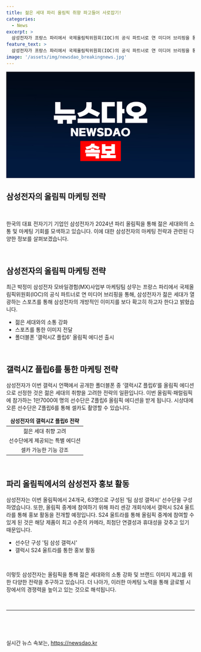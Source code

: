 ```yaml
---
title: 젊은 세대 파리 올림픽 취향 파고들어 사로잡기!
categories:
  - News
excerpt: >
  삼성전자가 프랑스 파리에서 국제올림픽위원회(IOC)의 공식 파트너로 연 미디어 브리핑을 통해 팀 삼성 갤럭시를 꾸린 것을 발표했다. 박정미 삼성전자 모바일경험(MX)사업부 마케팅팀 상무는 젊은 세대가 열광하는 스포츠를 통해 삼성전자의 개방적인 이미지를 전달하고자 합니다라고 말했다. 이에 따라 삼성전자는 올림픽에 참가하는 선수단들에게 갤럭시 폴더블폰과 갤럭시 S24 울트라를 제공하여 소통 및 지원할 계획이며, 이는 젊은 세대의 취향을 고려한 전략의 일환이라고 한다.
feature_text: >
  삼성전자가 프랑스 파리에서 국제올림픽위원회(IOC)의 공식 파트너로 연 미디어 브리핑을 통해 팀 삼성 갤럭시를 꾸린 것을 발표했다. 박정미 삼성전자 모바일경험(MX)사업부 마케팅팀 상무는 젊은 세대가 열광하는 스포츠를 통해 삼성전자의 개방적인 이미지를 전달하고자 합니다라고 말했다. 이에 따라 삼성전자는 올림픽에 참가하는 선수단들에게 갤럭시 폴더블폰과 갤럭시 S24 울트라를 제공하여 소통 및 지원할 계획이며, 이는 젊은 세대의 취향을 고려한 전략의 일환이라고 한다.
image: '/assets/img/newsdao_breakingnews.jpg'
---
```


<p><img src="/assets/img/newsdao_breakingnews.jpg" alt="pcversion 속보" /></p>

<h2>삼성전자의 올림픽 마케팅 전략</h2>

<p data-ke-size="size16">&nbsp;</p>

<p>한국의 대표 전자기기 기업인 삼성전자가 2024년 파리 올림픽을 통해 젊은 세대와의 소통 및 마케팅 기회를 모색하고 있습니다. 이에 대한 삼성전자의 마케팅 전략과 관련된 다양한 정보를 살펴보겠습니다.</p>

<p data-ke-size="size16">&nbsp;</p>

<h2 data-ke-size="size26">삼성전자의 올림픽 마케팅 전략</h2>

<p data-ke-size="size16">최근 박정미 삼성전자 모바일경험(MX)사업부 마케팅팀 상무는 프랑스 파리에서 국제올림픽위원회(IOC)의 공식 파트너로 연 미디어 브리핑을 통해, 삼성전자가 젊은 세대가 열광하는 스포츠를 통해 삼성전자의 개방적인 이미지를 보다 확고히 하고자 한다고 밝혔습니다.</p>

<ul>
<li>젊은 세대와의 소통 강화</li>
<li>스포츠를 통한 이미지 전달</li>
<li>폴더블폰 '갤럭시Z 플립6' 올림픽 에디션 출시</li>
</ul>

<p data-ke-size="size16">&nbsp;</p>

<h2 data-ke-size="size26">갤럭시Z 플립6를 통한 마케팅 전략</h2>

<p data-ke-size="size16">삼성전자가 이번 갤럭시 언팩에서 공개한 폴더블폰 중 ‘갤럭시Z 플립6’를 올림픽 에디션으로 선정한 것은 젊은 세대의 취향을 고려한 전략의 일환입니다. 이번 올림픽·패럴림픽에 참가하는 1만7000여 명의 선수단은 Z플립6 올림픽 에디션을 받게 됩니다. 시상대에 오른 선수단은 Z플립6를 통해 셀카도 촬영할 수 있습니다.</p>

<table>
<thead>
<tr>
<td style="text-align: center; height: 17px;"><b>삼성전자의 갤럭시Z 플립6 전략</b></td>
</tr>
</thead>
<tbody>
<tr>
<td style="text-align: center; height: 17px;">젊은 세대 취향 고려</td>
</tr>
<tr>
<td style="text-align: center; height: 17px;">선수단에게 제공되는 특별 에디션</td>
</tr>
<tr>
<td style="text-align: center; height: 17px;">셀카 가능한 기능 강조</td>
</tr>
</tbody>
</table>

<p data-ke-size="size16">&nbsp;</p>

<h2 data-ke-size="size26">파리 올림픽에서의 삼성전자 홍보 활동</h2>

<p data-ke-size="size16">삼성전자는 이번 올림픽에서 24개국, 63명으로 구성된 ‘팀 삼성 갤럭시’ 선수단을 구성하였습니다. 또한, 올림픽 중계에 참여하기 위해 파리 센강 개회식에서 갤럭시 S24 울트라를 통해 홍보 활동을 전개할 예정입니다. S24 울트라를 통해 올림픽 중계에 참여할 수 있게 된 것은 해당 제품이 최고 수준의 카메라, 최첨단 연결성과 휴대성을 갖추고 있기 때문입니다.</p>

<ul>
<li>선수단 구성 '팀 삼성 갤럭시'</li>
<li>갤럭시 S24 울트라를 통한 홍보 활동</li>
</ul>

<p data-ke-size="size16">&nbsp;</p>

<p data-ke-size="size16">이렇듯 삼성전자는 올림픽을 통해 젊은 세대와의 소통 강화 및 브랜드 이미지 제고를 위한 다양한 전략을 추구하고 있습니다. 더 나아가, 이러한 마케팅 노력을 통해 글로벌 시장에서의 경쟁력을 높이고 있는 것으로 해석됩니다.</p>

<p data-ke-size="size16">&nbsp;</p>

<hr>

<p data-ke-size="size16">&nbsp;</p>

<p data-ke-size="size16">&nbsp;</p>
실시간 뉴스 속보는, <a href="https://newsdao.kr" rel="dofollow">https://newsdao.kr</a>


